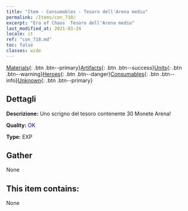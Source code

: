 ```yaml
---
title: "Item - Consumables - Tesoro dell'Arena medio"
permalink: /Items/con_718/
excerpt: "Era of Chaos  Tesoro dell'Arena medio"
last_modified_at: 2021-03-24
locale: it
ref: "con_718.md"
toc: false
classes: wide
---
```

 [Materials](/it/Items/){: .btn .btn--primary}[Artifacts](/it/Items/Artifacts/){: .btn .btn--success}[Units](/it/Items/Units/){: .btn .btn--warning}[Heroes](/it/Items/Heroes/){: .btn .btn--danger}[Consumables](/it/Items/Consumables/){: .btn .btn--info}[Unknown](/it/Items/Unknown/){: .btn .btn--primary}

## Dettagli
 **Descrizione:** Uno scrigno del tesoro contenente 30 Monete Arena!

 **Quality:** <span style="color: #0000CD">OK</span>

 **Type:** EXP

## Gather

  None

## This item contains:

  None

